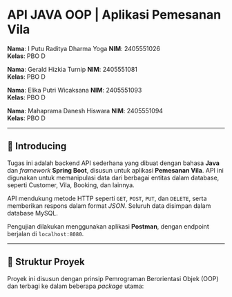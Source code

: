 # API JAVA OOP | Aplikasi Pemesanan Vila

**Nama**: I Putu Raditya Dharma Yoga
**NIM**: 2405551026	 
**Kelas**: PBO D  

**Nama**: Gerald Hizkia Turnip
**NIM**: 2405551081  
**Kelas**: PBO D  

**Nama**: Elika Putri Wicaksana
**NIM**: 2405551093  
**Kelas**: PBO D  

**Nama**: Mahaprama Danesh Hiswara
**NIM**: 2405551094	  
**Kelas**: PBO D  

---

## 📌 Introducing

Tugas ini adalah backend API sederhana yang dibuat dengan bahasa **Java** dan *framework* **Spring Boot**, disusun untuk aplikasi **Pemesanan Vila**. API ini digunakan untuk memanipulasi data dari berbagai entitas dalam database, seperti Customer, Vila, Booking, dan lainnya. 

API mendukung metode HTTP seperti `GET`, `POST`, `PUT`, dan `DELETE`, serta memberikan respons dalam format *JSON*. Seluruh data disimpan dalam database MySQL.  

Pengujian dilakukan menggunakan aplikasi **Postman**, dengan endpoint berjalan di `localhost:8080`.

---

## 🧱 Struktur Proyek

Proyek ini disusun dengan prinsip Pemrograman Berorientasi Objek (OOP) dan terbagi ke dalam beberapa *package* utama:

